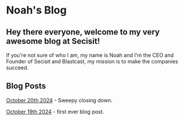 # Noah's Blog

## Hey there everyone, welcome to my very awesome blog at Secisit!
If you're not sure of who I am, my name is Noah and I'm the CEO and Founder of Secisit and Blastcast, my mission is to make the companies succeed.

## Blog Posts
[October 20th 2024](https://secisit.com/blog/noah/20102024) - Sweepy closing down.

[October 19th 2024](https://secisit.com/blog/noah/19102024) - first ever blog post.
